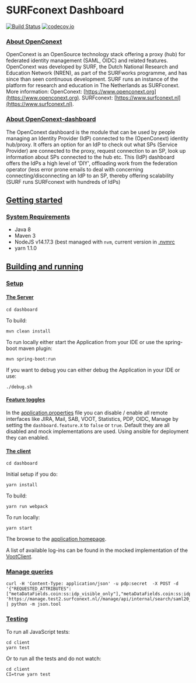 # SURFconext Dashboard

[![Build Status](https://travis-ci.org/OpenConext/OpenConext-dashboard.svg)](https://travis-ci.org/OpenConext/OpenConext-dashboard)
[![codecov.io](https://codecov.io/github/OpenConext/OpenConext-dashboard/coverage.svg)](https://codecov.io/github/OpenConext/OpenConext-dashboard)

### [About OpenConext](#about_openConext)

OpenConext is an OpenSource technology stack offering a proxy (hub) for federated identity management (SAML, OIDC) and related features. OpenConext was developed by SURF, the Dutch National Research and Education Network (NREN), as part of the SURFworks programme, and has since than seen continuous development. SURF runs an instance of the platform for research and education in The Netherlands as SURFconext. More information: OpenConext: [https://www.openconext.org](https://www.openconext.org). SURFconext: [https://www.surfconext.nl](https://www.surfconext.nl).

### [About OpenConext-dashboard](#about_openConext-dashboard)

The OpenConext dashboard is the module that can be used by people managing an Identity Provider (IdP) connected to the (OpenConext) identity hub/proxy. It offers an option for an IdP to check out what SPs (Service Provider) are connected to the proxy, request connection to an SP, look up information about SPs connected to the hub etc. This (IdP) dashboard offers the IdPs a high level of 'DIY', offloading work from the federation operator (less error prone emails to deal with concerning connecting/disconnecting an IdP to an SP, thereby offering scalability (SURF runs SURFconext with hundreds of IdPs) 

## [Getting started](#getting_started)

### [System Requirements](#system_requirements)

- Java 8
- Maven 3
- NodeJS v14.17.3 (best managed with `nvm`, current version in [.nvmrc](dashboard-gui/.nvmrc)
- yarn 1.1.0

## [Building and running](#building_and_running)

### [Setup](#setup)

#### [The Server](#server)

    cd dashboard

To build:

    mvn clean install

To run locally either start the Application from your IDE or use the spring-boot maven plugin:

    mvn spring-boot:run

If you want to debug you can either debug the Application in your IDE or use:

    ./debug.sh
    
#### [Feature toggles](#feature_toggles)

In the [application.properties](dashboard-server/src/main/resources/application.properties) file you can disable / enable
all remote interfaces like JIRA, Mail, SAB, VOOT, Statistics, PDP, OIDC, Manage by setting the `dashboard.feature.X`
to `false` or `true`. Default they are all disabled and mock implementations are used. Using ansible for
deployment they can enabled.

#### [The client](#client)

    cd dashboard

Initial setup if you do:

    yarn install

To build:

    yarn run webpack

To run locally:

    yarn start

The browse to the [application homepage](http://localhost:3000/services?mockUser=admin).

A list of available log-ins can be found in the mocked implementation of the [VootClient](dashboard-server/src/main/java/dashboard/shibboleth/mock/MockShibbolethFilter.java).

### [Manage queries](#manage_queries)
```
curl -H 'Content-Type: application/json' -u pdp:secret  -X POST -d '{"REQUESTED_ATTRIBUTES":["metaDataFields.coin:ss:idp_visible_only"],"metaDataFields.coin:ss:idp_visible_only":"1"}' 'https://manage.test2.surfconext.nl//manage/api/internal/search/saml20_sp' | python -m json.tool
```

### [Testing](#testing)

To run all JavaScript tests:
```
cd client
yarn test
```
Or to run all the tests and do not watch:
```
cd client
CI=true yarn test
```
